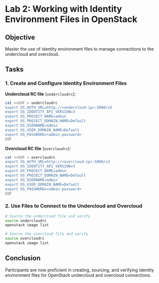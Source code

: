 # Lab 2: Working with Identity Environment Files in OpenStack

## Objective

Master the use of identity environment files to manage connections to the undercloud and overcloud.

## Tasks

### 1. Create and Configure Identity Environment Files

**Undercloud RC file** (`undercloudrc`):
```bash
cat <<EOF > undercloudrc
export OS_AUTH_URL=http://<undercloud-ip>:5000/v3
export OS_IDENTITY_API_VERSION=3
export OS_PROJECT_NAME=admin
export OS_PROJECT_DOMAIN_NAME=Default
export OS_USERNAME=admin
export OS_USER_DOMAIN_NAME=Default
export OS_PASSWORD=<admin-password>
EOF
```

**Overcloud RC file** (`overcloudrc`):
```bash
cat <<EOF > overcloudrc
export OS_AUTH_URL=http://<overcloud-ip>:5000/v3
export OS_IDENTITY_API_VERSION=3
export OS_PROJECT_NAME=admin
export OS_PROJECT_DOMAIN_NAME=Default
export OS_USERNAME=admin
export OS_USER_DOMAIN_NAME=Default
export OS_PASSWORD=<admin-password>
EOF
```

### 2. Use Files to Connect to the Undercloud and Overcloud

```bash
# Source the undercloud file and verify
source undercloudrc
openstack image list

# Source the overcloud file and verify
source overcloudrc
openstack image list
```

## Conclusion

Participants are now proficient in creating, sourcing, and verifying identity environment files
for OpenStack undercloud and overcloud connections.
